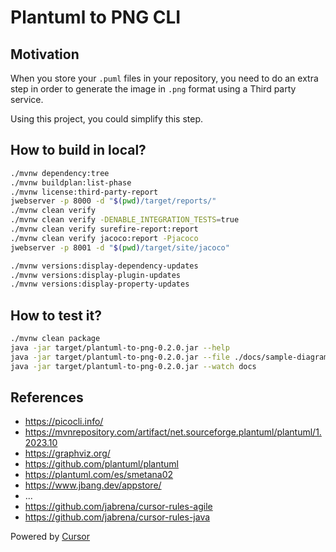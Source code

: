 # Plantuml to PNG CLI

## Motivation

When you store your `.puml` files in your repository, you need to do an extra step in order to generate the image in `.png` format using a Third party service.

Using this project, you could simplify this step.

## How to build in local?

```bash
./mvnw dependency:tree
./mvnw buildplan:list-phase
./mvnw license:third-party-report
jwebserver -p 8000 -d "$(pwd)/target/reports/"
./mvnw clean verify
./mvnw clean verify -DENABLE_INTEGRATION_TESTS=true
./mvnw clean verify surefire-report:report
./mvnw clean verify jacoco:report -Pjacoco
jwebserver -p 8001 -d "$(pwd)/target/site/jacoco"

./mvnw versions:display-dependency-updates
./mvnw versions:display-plugin-updates
./mvnw versions:display-property-updates
```

## How to test it?

```bash
./mvnw clean package
java -jar target/plantuml-to-png-0.2.0.jar --help
java -jar target/plantuml-to-png-0.2.0.jar --file ./docs/sample-diagram.puml
java -jar target/plantuml-to-png-0.2.0.jar --watch docs
```

## References
- https://picocli.info/
- https://mvnrepository.com/artifact/net.sourceforge.plantuml/plantuml/1.2023.10
- https://graphviz.org/
- https://github.com/plantuml/plantuml
- https://plantuml.com/es/smetana02
- https://www.jbang.dev/appstore/
- ...
- https://github.com/jabrena/cursor-rules-agile
- https://github.com/jabrena/cursor-rules-java

Powered by [Cursor](https://www.cursor.com/)